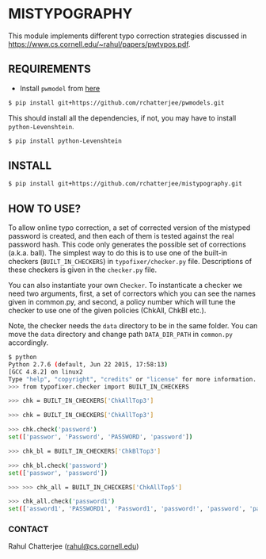 # MISTYPOGRAPHY
This module implements different typo correction strategies discussed
in https://www.cs.cornell.edu/~rahul/papers/pwtypos.pdf.

## REQUIREMENTS
* Install `pwmodel` from [here](https://github.com/rchatterjee/pwmodels.git)
```bash
$ pip install git+https://github.com/rchatterjee/pwmodels.git
```
   This should install all the dependencies, if not, you may have to
   install `python-Levenshtein`.
```bash
$ pip install python-Levenshtein
```

## INSTALL

```bash
$ pip install git+https://github.com/rchatterjee/mistypography.git
```

## HOW TO USE?  

To allow online typo correction, a set of corrected version of the
mistyped password is created, and then each of them is tested against
the real password hash. This code only generates the possible set of
corrections (a.k.a. ball).  The simplest way to do this is to use one
of the built-in checkers (`BUILT_IN_CHECKERS`) in
`typofixer/checker.py` file. Descriptions of these checkers is given
in the `checker.py` file. 
 
 You can also instantiate your own `Checker`. To instanticate a
 checker we need two arguments, first, a set of correctors which you
 can see the names given in common.py, and second, a policy number
 which will tune the checker to use one of the given policies (ChkAll,
 ChkBl etc.).

Note, the checker needs the `data` directory to be in the same
folder. You can move the `data` directory and change path
`DATA_DIR_PATH` in `common.py` accordingly.

```bash
$ python
Python 2.7.6 (default, Jun 22 2015, 17:58:13) 
[GCC 4.8.2] on linux2
Type "help", "copyright", "credits" or "license" for more information.
>>> from typofixer.checker import BUILT_IN_CHECKERS

>>> chk = BUILT_IN_CHECKERS['ChkAllTop3']

>>> chk = BUILT_IN_CHECKERS['ChkAllTop3'] 

>>> chk.check('password')
set(['passwor', 'Password', 'PASSWORD', 'password'])

>>> chk_bl = BUILT_IN_CHECKERS['ChkBlTop3']

>>> chk_bl.check('password')
set(['passwor', 'password'])

>>> >>> chk_all = BUILT_IN_CHECKERS['ChkAllTop5']

>>> chk_all.check('password1')
set(['assword1', 'PASSWORD1', 'Password1', 'password!', 'password', 'password1'])

```



### CONTACT
Rahul Chatterjee (rahul@cs.cornell.edu)

